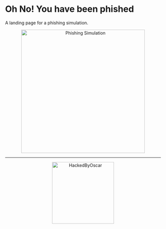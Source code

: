 # Oh No! You have been phished

A landing page for a phishing simulation.

<p align="center">
<img src="https://github.com/oscar-defelice/youhavebeenphished/assets/49638680/76f55dc7-a997-4a3f-9e32-4d44c9c7a731"
        alt="Phishing Simulation"
        width="400px" />
</p>

---

<p align="center">
    <img alt="HackedByOscar" src="https://github.com/oscar-defelice/youhavebeenphished/assets/49638680/d4b5441b-ae6e-4b74-8a7c-536ebd6c30a1" width="200px" />
</p>
